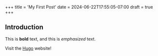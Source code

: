 +++
title = 'My First Post'
date = 2024-06-22T17:55:05-07:00
draft = true
+++

## Introduction

This is **bold** text, and this is *emphasized* text.

Visit the [Hugo](https://gohugo.io) website!

